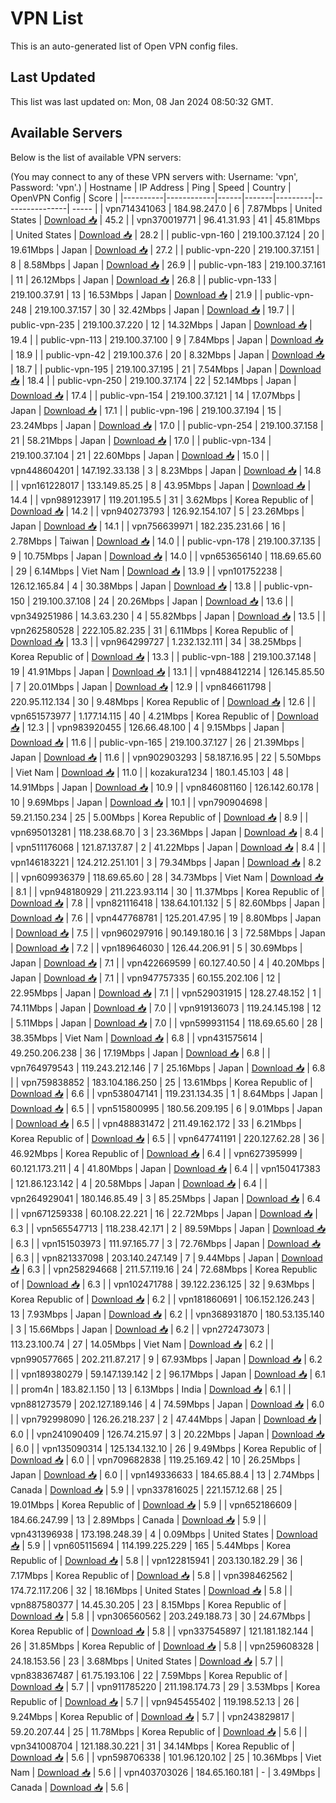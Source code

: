 # VPN List

This is an auto-generated list of Open VPN config files.

## Last Updated

This list was last updated on: Mon, 08 Jan 2024 08:50:32 GMT.

## Available Servers

Below is the list of available VPN servers:

(You may connect to any of these VPN servers with: Username: 'vpn', Password: 'vpn'.)
| Hostname | IP Address | Ping | Speed | Country | OpenVPN Config | Score |
|----------|------------|------|-------|---------|----------------| ----- |
| vpn714341063 | 184.98.247.0 | 6 | 7.87Mbps | United States | [Download 📥](./configs/server_0_US.ovpn) | 45.2 |
| vpn370019771 | 96.41.31.93 | 41 | 45.81Mbps | United States | [Download 📥](./configs/server_1_US.ovpn) | 28.2 |
| public-vpn-160 | 219.100.37.124 | 20 | 19.61Mbps | Japan | [Download 📥](./configs/server_2_JP.ovpn) | 27.2 |
| public-vpn-220 | 219.100.37.151 | 8 | 8.58Mbps | Japan | [Download 📥](./configs/server_3_JP.ovpn) | 26.9 |
| public-vpn-183 | 219.100.37.161 | 11 | 26.12Mbps | Japan | [Download 📥](./configs/server_4_JP.ovpn) | 26.8 |
| public-vpn-133 | 219.100.37.91 | 13 | 16.53Mbps | Japan | [Download 📥](./configs/server_5_JP.ovpn) | 21.9 |
| public-vpn-248 | 219.100.37.157 | 30 | 32.42Mbps | Japan | [Download 📥](./configs/server_6_JP.ovpn) | 19.7 |
| public-vpn-235 | 219.100.37.220 | 12 | 14.32Mbps | Japan | [Download 📥](./configs/server_7_JP.ovpn) | 19.4 |
| public-vpn-113 | 219.100.37.100 | 9 | 7.84Mbps | Japan | [Download 📥](./configs/server_8_JP.ovpn) | 18.9 |
| public-vpn-42 | 219.100.37.6 | 20 | 8.32Mbps | Japan | [Download 📥](./configs/server_9_JP.ovpn) | 18.7 |
| public-vpn-195 | 219.100.37.195 | 21 | 7.54Mbps | Japan | [Download 📥](./configs/server_10_JP.ovpn) | 18.4 |
| public-vpn-250 | 219.100.37.174 | 22 | 52.14Mbps | Japan | [Download 📥](./configs/server_11_JP.ovpn) | 17.4 |
| public-vpn-154 | 219.100.37.121 | 14 | 17.07Mbps | Japan | [Download 📥](./configs/server_12_JP.ovpn) | 17.1 |
| public-vpn-196 | 219.100.37.194 | 15 | 23.24Mbps | Japan | [Download 📥](./configs/server_13_JP.ovpn) | 17.0 |
| public-vpn-254 | 219.100.37.158 | 21 | 58.21Mbps | Japan | [Download 📥](./configs/server_14_JP.ovpn) | 17.0 |
| public-vpn-134 | 219.100.37.104 | 21 | 22.60Mbps | Japan | [Download 📥](./configs/server_15_JP.ovpn) | 15.0 |
| vpn448604201 | 147.192.33.138 | 3 | 8.23Mbps | Japan | [Download 📥](./configs/server_16_JP.ovpn) | 14.8 |
| vpn161228017 | 133.149.85.25 | 8 | 43.95Mbps | Japan | [Download 📥](./configs/server_17_JP.ovpn) | 14.4 |
| vpn989123917 | 119.201.195.5 | 31 | 3.62Mbps | Korea Republic of | [Download 📥](./configs/server_18_KR.ovpn) | 14.2 |
| vpn940273793 | 126.92.154.107 | 5 | 23.26Mbps | Japan | [Download 📥](./configs/server_19_JP.ovpn) | 14.1 |
| vpn756639971 | 182.235.231.66 | 16 | 2.78Mbps | Taiwan | [Download 📥](./configs/server_20_TW.ovpn) | 14.0 |
| public-vpn-178 | 219.100.37.135 | 9 | 10.75Mbps | Japan | [Download 📥](./configs/server_21_JP.ovpn) | 14.0 |
| vpn653656140 | 118.69.65.60 | 29 | 6.14Mbps | Viet Nam | [Download 📥](./configs/server_22_VN.ovpn) | 13.9 |
| vpn101752238 | 126.12.165.84 | 4 | 30.38Mbps | Japan | [Download 📥](./configs/server_23_JP.ovpn) | 13.8 |
| public-vpn-150 | 219.100.37.108 | 24 | 20.26Mbps | Japan | [Download 📥](./configs/server_24_JP.ovpn) | 13.6 |
| vpn349251986 | 14.3.63.230 | 4 | 55.82Mbps | Japan | [Download 📥](./configs/server_25_JP.ovpn) | 13.5 |
| vpn262580528 | 222.105.82.235 | 31 | 6.11Mbps | Korea Republic of | [Download 📥](./configs/server_26_KR.ovpn) | 13.3 |
| vpn964299727 | 1.232.132.111 | 34 | 38.25Mbps | Korea Republic of | [Download 📥](./configs/server_27_KR.ovpn) | 13.3 |
| public-vpn-188 | 219.100.37.148 | 19 | 41.91Mbps | Japan | [Download 📥](./configs/server_28_JP.ovpn) | 13.1 |
| vpn488412214 | 126.145.85.50 | 7 | 20.01Mbps | Japan | [Download 📥](./configs/server_29_JP.ovpn) | 12.9 |
| vpn846611798 | 220.95.112.134 | 30 | 9.48Mbps | Korea Republic of | [Download 📥](./configs/server_30_KR.ovpn) | 12.6 |
| vpn651573977 | 1.177.14.115 | 40 | 4.21Mbps | Korea Republic of | [Download 📥](./configs/server_31_KR.ovpn) | 12.3 |
| vpn983920455 | 126.66.48.100 | 4 | 9.15Mbps | Japan | [Download 📥](./configs/server_32_JP.ovpn) | 11.6 |
| public-vpn-165 | 219.100.37.127 | 26 | 21.39Mbps | Japan | [Download 📥](./configs/server_33_JP.ovpn) | 11.6 |
| vpn902903293 | 58.187.16.95 | 22 | 5.50Mbps | Viet Nam | [Download 📥](./configs/server_34_VN.ovpn) | 11.0 |
| kozakura1234 | 180.1.45.103 | 48 | 14.91Mbps | Japan | [Download 📥](./configs/server_35_JP.ovpn) | 10.9 |
| vpn846081160 | 126.142.60.178 | 10 | 9.69Mbps | Japan | [Download 📥](./configs/server_36_JP.ovpn) | 10.1 |
| vpn790904698 | 59.21.150.234 | 25 | 5.00Mbps | Korea Republic of | [Download 📥](./configs/server_37_KR.ovpn) | 8.9 |
| vpn695013281 | 118.238.68.70 | 3 | 23.36Mbps | Japan | [Download 📥](./configs/server_38_JP.ovpn) | 8.4 |
| vpn511176068 | 121.87.137.87 | 2 | 41.22Mbps | Japan | [Download 📥](./configs/server_39_JP.ovpn) | 8.4 |
| vpn146183221 | 124.212.251.101 | 3 | 79.34Mbps | Japan | [Download 📥](./configs/server_40_JP.ovpn) | 8.2 |
| vpn609936379 | 118.69.65.60 | 28 | 34.73Mbps | Viet Nam | [Download 📥](./configs/server_41_VN.ovpn) | 8.1 |
| vpn948180929 | 211.223.93.114 | 30 | 11.37Mbps | Korea Republic of | [Download 📥](./configs/server_42_KR.ovpn) | 7.8 |
| vpn821116418 | 138.64.101.132 | 5 | 82.60Mbps | Japan | [Download 📥](./configs/server_43_JP.ovpn) | 7.6 |
| vpn447768781 | 125.201.47.95 | 19 | 8.80Mbps | Japan | [Download 📥](./configs/server_44_JP.ovpn) | 7.5 |
| vpn960297916 | 90.149.180.16 | 3 | 72.58Mbps | Japan | [Download 📥](./configs/server_45_JP.ovpn) | 7.2 |
| vpn189646030 | 126.44.206.91 | 5 | 30.69Mbps | Japan | [Download 📥](./configs/server_46_JP.ovpn) | 7.1 |
| vpn422669599 | 60.127.40.50 | 4 | 40.20Mbps | Japan | [Download 📥](./configs/server_47_JP.ovpn) | 7.1 |
| vpn947757335 | 60.155.202.106 | 12 | 22.95Mbps | Japan | [Download 📥](./configs/server_48_JP.ovpn) | 7.1 |
| vpn529031915 | 128.27.48.152 | 1 | 74.11Mbps | Japan | [Download 📥](./configs/server_49_JP.ovpn) | 7.0 |
| vpn919136073 | 119.24.145.198 | 12 | 5.11Mbps | Japan | [Download 📥](./configs/server_50_JP.ovpn) | 7.0 |
| vpn599931154 | 118.69.65.60 | 28 | 38.35Mbps | Viet Nam | [Download 📥](./configs/server_51_VN.ovpn) | 6.8 |
| vpn431575614 | 49.250.206.238 | 36 | 17.19Mbps | Japan | [Download 📥](./configs/server_52_JP.ovpn) | 6.8 |
| vpn764979543 | 119.243.212.146 | 7 | 25.16Mbps | Japan | [Download 📥](./configs/server_53_JP.ovpn) | 6.8 |
| vpn759838852 | 183.104.186.250 | 25 | 13.61Mbps | Korea Republic of | [Download 📥](./configs/server_54_KR.ovpn) | 6.6 |
| vpn538047141 | 119.231.134.35 | 1 | 8.64Mbps | Japan | [Download 📥](./configs/server_55_JP.ovpn) | 6.5 |
| vpn515800995 | 180.56.209.195 | 6 | 9.01Mbps | Japan | [Download 📥](./configs/server_56_JP.ovpn) | 6.5 |
| vpn488831472 | 211.49.162.172 | 33 | 6.21Mbps | Korea Republic of | [Download 📥](./configs/server_57_KR.ovpn) | 6.5 |
| vpn647741191 | 220.127.62.28 | 36 | 46.92Mbps | Korea Republic of | [Download 📥](./configs/server_58_KR.ovpn) | 6.4 |
| vpn627395999 | 60.121.173.211 | 4 | 41.80Mbps | Japan | [Download 📥](./configs/server_59_JP.ovpn) | 6.4 |
| vpn150417383 | 121.86.123.142 | 4 | 20.58Mbps | Japan | [Download 📥](./configs/server_60_JP.ovpn) | 6.4 |
| vpn264929041 | 180.146.85.49 | 3 | 85.25Mbps | Japan | [Download 📥](./configs/server_61_JP.ovpn) | 6.4 |
| vpn671259338 | 60.108.22.221 | 16 | 22.72Mbps | Japan | [Download 📥](./configs/server_62_JP.ovpn) | 6.3 |
| vpn565547713 | 118.238.42.171 | 2 | 89.59Mbps | Japan | [Download 📥](./configs/server_63_JP.ovpn) | 6.3 |
| vpn151503973 | 111.97.165.77 | 3 | 72.76Mbps | Japan | [Download 📥](./configs/server_64_JP.ovpn) | 6.3 |
| vpn821337098 | 203.140.247.149 | 7 | 9.44Mbps | Japan | [Download 📥](./configs/server_65_JP.ovpn) | 6.3 |
| vpn258294668 | 211.57.119.16 | 24 | 72.68Mbps | Korea Republic of | [Download 📥](./configs/server_66_KR.ovpn) | 6.3 |
| vpn102471788 | 39.122.236.125 | 32 | 9.63Mbps | Korea Republic of | [Download 📥](./configs/server_67_KR.ovpn) | 6.2 |
| vpn181860691 | 106.152.126.243 | 13 | 7.93Mbps | Japan | [Download 📥](./configs/server_68_JP.ovpn) | 6.2 |
| vpn368931870 | 180.53.135.140 | 3 | 15.66Mbps | Japan | [Download 📥](./configs/server_69_JP.ovpn) | 6.2 |
| vpn272473073 | 113.23.100.74 | 27 | 14.05Mbps | Viet Nam | [Download 📥](./configs/server_70_VN.ovpn) | 6.2 |
| vpn990577665 | 202.211.87.217 | 9 | 67.93Mbps | Japan | [Download 📥](./configs/server_71_JP.ovpn) | 6.2 |
| vpn189380279 | 59.147.139.142 | 2 | 96.17Mbps | Japan | [Download 📥](./configs/server_72_JP.ovpn) | 6.1 |
| prom4n | 183.82.1.150 | 13 | 6.13Mbps | India | [Download 📥](./configs/server_73_IN.ovpn) | 6.1 |
| vpn881273579 | 202.127.189.146 | 4 | 74.59Mbps | Japan | [Download 📥](./configs/server_74_JP.ovpn) | 6.0 |
| vpn792998090 | 126.26.218.237 | 2 | 47.44Mbps | Japan | [Download 📥](./configs/server_75_JP.ovpn) | 6.0 |
| vpn241090409 | 126.74.215.97 | 3 | 20.22Mbps | Japan | [Download 📥](./configs/server_76_JP.ovpn) | 6.0 |
| vpn135090314 | 125.134.132.10 | 26 | 9.49Mbps | Korea Republic of | [Download 📥](./configs/server_77_KR.ovpn) | 6.0 |
| vpn709682838 | 119.25.169.42 | 10 | 26.25Mbps | Japan | [Download 📥](./configs/server_78_JP.ovpn) | 6.0 |
| vpn149336633 | 184.65.88.4 | 13 | 2.74Mbps | Canada | [Download 📥](./configs/server_79_CA.ovpn) | 5.9 |
| vpn337816025 | 221.157.12.68 | 25 | 19.01Mbps | Korea Republic of | [Download 📥](./configs/server_80_KR.ovpn) | 5.9 |
| vpn652186609 | 184.66.247.99 | 13 | 2.89Mbps | Canada | [Download 📥](./configs/server_81_CA.ovpn) | 5.9 |
| vpn431396938 | 173.198.248.39 | 4 | 0.09Mbps | United States | [Download 📥](./configs/server_82_US.ovpn) | 5.9 |
| vpn605115694 | 114.199.225.229 | 165 | 5.44Mbps | Korea Republic of | [Download 📥](./configs/server_83_KR.ovpn) | 5.8 |
| vpn122815941 | 203.130.182.29 | 36 | 7.17Mbps | Korea Republic of | [Download 📥](./configs/server_84_KR.ovpn) | 5.8 |
| vpn398462562 | 174.72.117.206 | 32 | 18.16Mbps | United States | [Download 📥](./configs/server_85_US.ovpn) | 5.8 |
| vpn887580377 | 14.45.30.205 | 23 | 8.15Mbps | Korea Republic of | [Download 📥](./configs/server_86_KR.ovpn) | 5.8 |
| vpn306560562 | 203.249.188.73 | 30 | 24.67Mbps | Korea Republic of | [Download 📥](./configs/server_87_KR.ovpn) | 5.8 |
| vpn337545897 | 121.181.182.144 | 26 | 31.85Mbps | Korea Republic of | [Download 📥](./configs/server_88_KR.ovpn) | 5.8 |
| vpn259608328 | 24.18.153.56 | 23 | 3.68Mbps | United States | [Download 📥](./configs/server_89_US.ovpn) | 5.7 |
| vpn838367487 | 61.75.193.106 | 22 | 7.59Mbps | Korea Republic of | [Download 📥](./configs/server_90_KR.ovpn) | 5.7 |
| vpn911785220 | 211.198.174.73 | 29 | 3.53Mbps | Korea Republic of | [Download 📥](./configs/server_91_KR.ovpn) | 5.7 |
| vpn945455402 | 119.198.52.13 | 26 | 9.24Mbps | Korea Republic of | [Download 📥](./configs/server_92_KR.ovpn) | 5.7 |
| vpn243829817 | 59.20.207.44 | 25 | 11.78Mbps | Korea Republic of | [Download 📥](./configs/server_93_KR.ovpn) | 5.6 |
| vpn341008704 | 121.188.30.221 | 31 | 34.14Mbps | Korea Republic of | [Download 📥](./configs/server_94_KR.ovpn) | 5.6 |
| vpn598706338 | 101.96.120.102 | 25 | 10.36Mbps | Viet Nam | [Download 📥](./configs/server_95_VN.ovpn) | 5.6 |
| vpn403703026 | 184.65.160.181 | - | 3.49Mbps | Canada | [Download 📥](./configs/server_96_CA.ovpn) | 5.6 |
